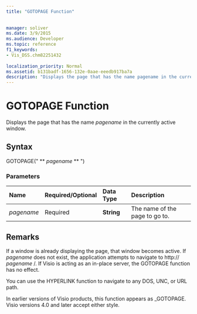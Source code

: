 ```yaml
---
title: "GOTOPAGE Function"
 
 
manager: soliver
ms.date: 3/9/2015
ms.audience: Developer
ms.topic: reference
f1_keywords:
- Vis_DSS.chm82251432
 
localization_priority: Normal
ms.assetid: b131badf-1656-132e-0aae-eeedb917ba7a
description: "Displays the page that has the name pagename in the currently active window."
---
```


# GOTOPAGE Function

Displays the page that has the name  *pagename*  in the currently active window. 
  
## Syntax

GOTOPAGE(" ** *pagename* ** ") 
  
### Parameters

|**Name**|**Required/Optional**|**Data Type**|**Description**|
|:-----|:-----|:-----|:-----|
| _pagename_ <br/> |Required  <br/> |**String** <br/> |The name of the page to go to.  <br/> |
   
## Remarks

If a window is already displaying the page, that window becomes active. If  *pagename*  does not exist, the application attempts to navigate to http://  *pagename*  /. If Visio is acting as an in-place server, the GOTOPAGE function has no effect. 
  
You can use the HYPERLINK function to navigate to any DOS, UNC, or URL path. 
  
In earlier versions of Visio products, this function appears as _GOTOPAGE. Visio versions 4.0 and later accept either style. 
  

